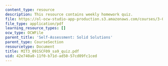 ```yaml
---
content_type: resource
description: This resource contains weekly homework quiz.
file: https://ol-ocw-studio-app-production.s3.amazonaws.com/courses/3-091sc-introduction-to-solid-state-chemistry-fall-2010/42e740a011f0b71dad5057cd09fc1ced_MIT3_091SCF09_sa9_quiz.pdf
file_type: application/pdf
learning_resource_types: []
ocw_type: OCWFile
parent_title: 'Self-Assessment: Solid Solutions'
parent_type: CourseSection
resourcetype: Document
title: MIT3_091SCF09_sa9_quiz.pdf
uid: 42e740a0-11f0-b71d-ad50-57cd09fc1ced
---
```

